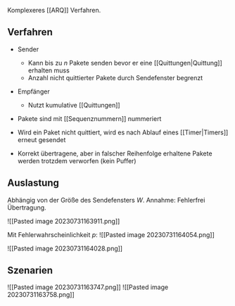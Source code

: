 Komplexeres [[ARQ]] Verfahren.

## Verfahren

- Sender
  - Kann bis zu $n$ Pakete senden bevor er eine [[Quittungen|Quittung]] erhalten muss
  - Anzahl nicht quittierter Pakete durch Sendefenster begrenzt
- Empfänger

  - Nutzt kumulative [[Quittungen]]

- Pakete sind mit [[Sequenznummern]] nummeriert
- Wird ein Paket nicht quittiert, wird es nach Ablauf eines [[Timer|Timers]] erneut gesendet
- Korrekt übertragene, aber in falscher Reihenfolge erhaltene Pakete werden trotzdem verworfen (kein Puffer)

## Auslastung

Abhängig von der Größe des Sendefensters $W$. Annahme: Fehlerfrei Übertragung.

![[Pasted image 20230731163911.png]]

Mit Fehlerwahrscheinlichkeit $p$:
![[Pasted image 20230731164054.png]]

![[Pasted image 20230731164028.png]]

## Szenarien

![[Pasted image 20230731163747.png]]
![[Pasted image 20230731163758.png]]
